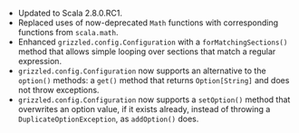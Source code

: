 * Updated to Scala 2.8.0.RC1.
* Replaced uses of now-deprecated `Math` functions with corresponding functions
  from `scala.math`.
* Enhanced `grizzled.config.Configuration` with a `forMatchingSections()`
  method that allows simple looping over sections that match a regular
  expression.
* `grizzled.config.Configuration` now supports an alternative to the `option()`
  methods: a `get()` method that returns `Option[String]` and does not throw
  exceptions.
* `grizzled.config.Configuration` now supports a `setOption()` method that
  overwrites an option value, if it exists already, instead of throwing a
  `DuplicateOptionException`, as `addOption()` does.

